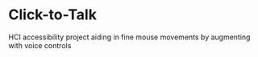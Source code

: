 # Click-to-Talk
HCI accessibility project aiding in fine mouse movements by augmenting with voice controls
